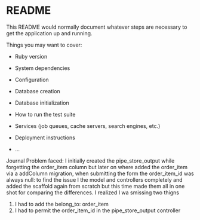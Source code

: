 # README

This README would normally document whatever steps are necessary to get the
application up and running.

Things you may want to cover:

* Ruby version

* System dependencies

* Configuration

* Database creation

* Database initialization

* How to run the test suite

* Services (job queues, cache servers, search engines, etc.)

* Deployment instructions

* ...

Journal
Problem faced: I initially created the pipe_store_output while forgetting the order_item column but later on where added the order_item via a addColumn migration, when submitting the form the order_item_id was always null: to find the issue I the model and controllers completely and added the scaffold again from scratch but this time made them all in one shot for comparing the differences. I realized I wa smissing two thigns
1. I had to add the belong_to: order_item
2. I had to permit the order_item_id in the pipe_store_output controller